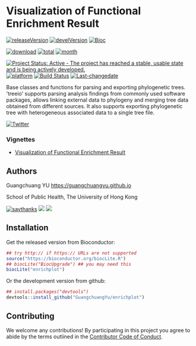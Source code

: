<!-- README.md is generated from README.Rmd. Please edit that file -->
Visualization of Functional Enrichment Result
=============================================

[![releaseVersion](https://img.shields.io/badge/release%20version-1.0.0-green.svg?style=flat)](https://bioconductor.org/packages/enrichplot) [![develVersion](https://img.shields.io/badge/devel%20version-1.1.0-green.svg?style=flat)](https://github.com/guangchuangyu/enrichplot) [![Bioc](http://www.bioconductor.org/shields/years-in-bioc/enrichplot.svg)](https://www.bioconductor.org/packages/devel/bioc/html/enrichplot.html#since)

[![download](http://www.bioconductor.org/shields/downloads/enrichplot.svg)](https://bioconductor.org/packages/stats/bioc/enrichplot) [![total](https://img.shields.io/badge/downloads-533/total-blue.svg?style=flat)](https://bioconductor.org/packages/stats/bioc/enrichplot) [![month](https://img.shields.io/badge/downloads-152/month-blue.svg?style=flat)](https://bioconductor.org/packages/stats/bioc/enrichplot)

[![Project Status: Active - The project has reached a stable, usable state and is being actively developed.](http://www.repostatus.org/badges/latest/active.svg)](http://www.repostatus.org/#active) [![platform](http://www.bioconductor.org/shields/availability/devel/treeio.svg)](https://www.bioconductor.org/packages/devel/bioc/html/treeio.html#archives) [![Build Status](http://www.bioconductor.org/shields/build/devel/bioc/treeio.svg)](https://bioconductor.org/checkResults/devel/bioc-LATEST/treeio/) [![Last-changedate](https://img.shields.io/badge/last%20change-2018--05--02-green.svg)](https://github.com/GuangchuangYu/treeio/commits/master)

Base classes and functions for parsing and exporting phylogenetic trees. 'treeio' supports parsing analysis findings from commonly used software packages, allows linking external data to phylogeny and merging tree data obtained from different sources. It also supports exporting phylogenetic tree with heterogeneous associated data to a single tree file.

[![Twitter](https://img.shields.io/twitter/url/http/shields.io.svg?style=social&logo=twitter)](https://twitter.com/intent/tweet?hashtags=enrichplot)

### Vignettes

-   [Visualization of Functional Enrichment Result](http://bioconductor.org/packages/devel/bioc/vignettes/enrichplot/inst/doc/enrichplot.html)

Authors
-------

Guangchuang YU <https://guangchuangyu.github.io>

School of Public Health, The University of Hong Kong

[![saythanks](https://img.shields.io/badge/say-thanks-ff69b4.svg)](https://saythanks.io/to/GuangchuangYu) [![](https://img.shields.io/badge/follow%20me%20on-微信-green.svg?style=flat)](https://guangchuangyu.github.io/blog_images/biobabble.jpg) [![](https://img.shields.io/badge/打赏-支付宝/微信-green.svg?style=flat)](https://guangchuangyu.github.io/blog_images/pay_qrcode.png)

Installation
------------

Get the released version from Bioconductor:

``` r
## try http:// if https:// URLs are not supported
source("https://bioconductor.org/biocLite.R")
## biocLite("BiocUpgrade") ## you may need this
biocLite("enrichplot")
```

Or the development version from github:

``` r
## install.packages("devtools")
devtools::install_github("GuangchuangYu/enrichplot")
```

Contributing
------------

We welcome any contributions! By participating in this project you agree to abide by the terms outlined in the [Contributor Code of Conduct](CONDUCT.md).
